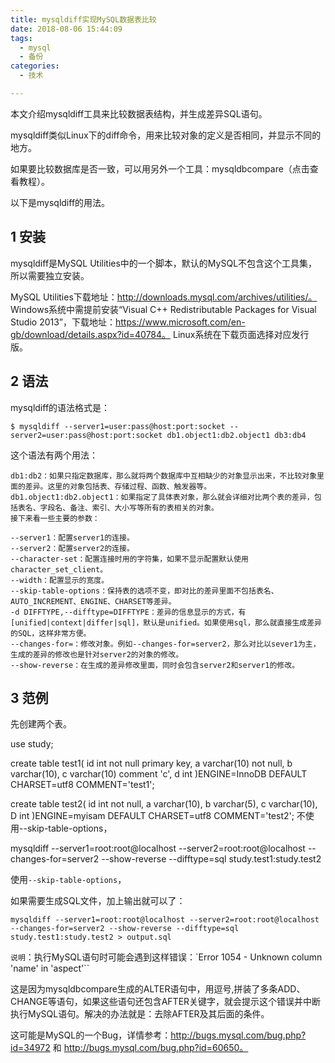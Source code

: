 ```yaml
---
title: mysqldiff实现MySQL数据表比较
date: 2018-08-06 15:44:09
tags:
  - mysql
  - 备份
categories:
  - 技术

---
```


本文介绍mysqldiff工具来比较数据表结构，并生成差异SQL语句。

mysqldiff类似Linux下的diff命令，用来比较对象的定义是否相同，并显示不同的地方。

如果要比较数据库是否一致，可以用另外一个工具：mysqldbcompare（点击查看教程）。

以下是mysqldiff的用法。

## 1 安装
mysqldiff是MySQL Utilities中的一个脚本，默认的MySQL不包含这个工具集，所以需要独立安装。

MySQL Utilities下载地址：http://downloads.mysql.com/archives/utilities/。
Windows系统中需提前安装“Visual C++ Redistributable Packages for Visual Studio 2013”，下载地址：https://www.microsoft.com/en-gb/download/details.aspx?id=40784。
Linux系统在下载页面选择对应发行版。

## 2 语法
mysqldiff的语法格式是：
```
$ mysqldiff --server1=user:pass@host:port:socket --server2=user:pass@host:port:socket db1.object1:db2.object1 db3:db4
```
这个语法有两个用法：
```
db1:db2：如果只指定数据库，那么就将两个数据库中互相缺少的对象显示出来，不比较对象里面的差异。这里的对象包括表、存储过程、函数、触发器等。
db1.object1:db2.object1：如果指定了具体表对象，那么就会详细对比两个表的差异，包括表名、字段名、备注、索引、大小写等所有的表相关的对象。
接下来看一些主要的参数：

--server1：配置server1的连接。
--server2：配置server2的连接。
--character-set：配置连接时用的字符集，如果不显示配置默认使用character_set_client。
--width：配置显示的宽度。
--skip-table-options：保持表的选项不变，即对比的差异里面不包括表名、AUTO_INCREMENT、ENGINE、CHARSET等差异。
-d DIFFTYPE,--difftype=DIFFTYPE：差异的信息显示的方式，有[unified|context|differ|sql]，默认是unified。如果使用sql，那么就直接生成差异的SQL，这样非常方便。
--changes-for=：修改对象。例如--changes-for=server2，那么对比以sever1为主，生成的差异的修改也是针对server2的对象的修改。
--show-reverse：在生成的差异修改里面，同时会包含server2和server1的修改。
```
## 3 范例
先创建两个表。

use study;

create table test1(
    id int not null primary key,
    a varchar(10) not null,
    b varchar(10),
    c varchar(10) comment 'c',
    d int
)ENGINE=InnoDB DEFAULT CHARSET=utf8 COMMENT='test1';

create table test2(
    id int not null,
    a varchar(10),
    b varchar(5),
    c varchar(10),
    D int
)ENGINE=myisam DEFAULT CHARSET=utf8 COMMENT='test2';
不使用--skip-table-options，

mysqldiff --server1=root:root@localhost --server2=root:root@localhost --changes-for=server2 --show-reverse --difftype=sql study.test1:study.test2


使用`--skip-table-options`，



如果需要生成SQL文件，加上输出就可以了：
```
mysqldiff --server1=root:root@localhost --server2=root:root@localhost --changes-for=server2 --show-reverse --difftype=sql study.test1:study.test2 > output.sql
```
`说明`：执行MySQL语句时可能会遇到这样错误：`Error 1054 - Unknown column 'name' in 'aspect'``

这是因为mysqldbcompare生成的ALTER语句中，用逗号,拼装了多条ADD、CHANGE等语句，如果这些语句还包含AFTER关键字，就会提示这个错误并中断执行MySQL语句。解决的办法就是：去除AFTER及其后面的条件。

这可能是MySQL的一个Bug，详情参考：http://bugs.mysql.com/bug.php?id=34972 和 http://bugs.mysql.com/bug.php?id=60650。

